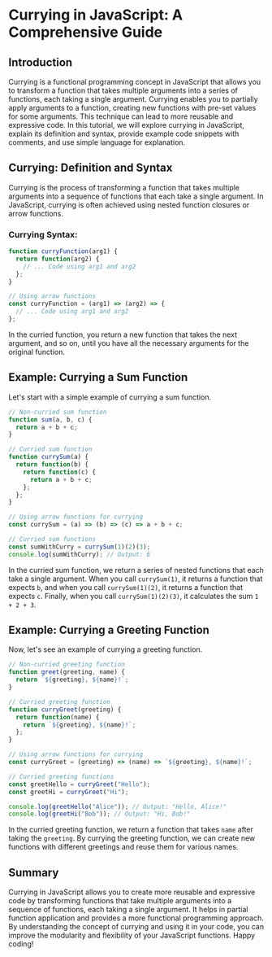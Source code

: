 # Currying in JavaScript: A Comprehensive Guide

## Introduction

Currying is a functional programming concept in JavaScript that allows you to transform a function that takes multiple arguments into a series of functions, each taking a single argument. Currying enables you to partially apply arguments to a function, creating new functions with pre-set values for some arguments. This technique can lead to more reusable and expressive code. In this tutorial, we will explore currying in JavaScript, explain its definition and syntax, provide example code snippets with comments, and use simple language for explanation.

## Currying: Definition and Syntax

Currying is the process of transforming a function that takes multiple arguments into a sequence of functions that each take a single argument. In JavaScript, currying is often achieved using nested function closures or arrow functions.

### Currying Syntax:

```javascript
function curryFunction(arg1) {
  return function(arg2) {
    // ... Code using arg1 and arg2
  };
}

// Using arrow functions
const curryFunction = (arg1) => (arg2) => {
  // ... Code using arg1 and arg2
};
```

In the curried function, you return a new function that takes the next argument, and so on, until you have all the necessary arguments for the original function.

## Example: Currying a Sum Function

Let's start with a simple example of currying a sum function.

```javascript
// Non-curried sum function
function sum(a, b, c) {
  return a + b + c;
}

// Curried sum function
function currySum(a) {
  return function(b) {
    return function(c) {
      return a + b + c;
    };
  };
}

// Using arrow functions for currying
const currySum = (a) => (b) => (c) => a + b + c;

// Curried sum functions
const sumWithCurry = currySum(1)(2)(3);
console.log(sumWithCurry); // Output: 6
```

In the curried sum function, we return a series of nested functions that each take a single argument. When you call `currySum(1)`, it returns a function that expects `b`, and when you call `currySum(1)(2)`, it returns a function that expects `c`. Finally, when you call `currySum(1)(2)(3)`, it calculates the sum `1 + 2 + 3`.

## Example: Currying a Greeting Function

Now, let's see an example of currying a greeting function.

```javascript
// Non-curried greeting function
function greet(greeting, name) {
  return `${greeting}, ${name}!`;
}

// Curried greeting function
function curryGreet(greeting) {
  return function(name) {
    return `${greeting}, ${name}!`;
  };
}

// Using arrow functions for currying
const curryGreet = (greeting) => (name) => `${greeting}, ${name}!`;

// Curried greeting functions
const greetHello = curryGreet("Hello");
const greetHi = curryGreet("Hi");

console.log(greetHello("Alice")); // Output: "Hello, Alice!"
console.log(greetHi("Bob")); // Output: "Hi, Bob!"
```

In the curried greeting function, we return a function that takes `name` after taking the `greeting`. By currying the greeting function, we can create new functions with different greetings and reuse them for various names.

## Summary

Currying in JavaScript allows you to create more reusable and expressive code by transforming functions that take multiple arguments into a sequence of functions, each taking a single argument. It helps in partial function application and provides a more functional programming approach. By understanding the concept of currying and using it in your code, you can improve the modularity and flexibility of your JavaScript functions. Happy coding!